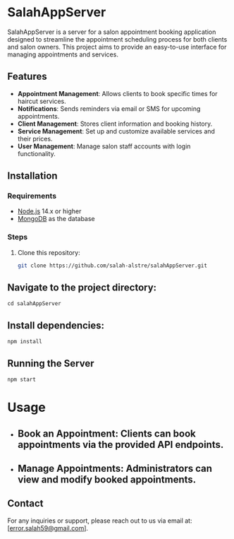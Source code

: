 # SalahAppServer

SalahAppServer is a server for a salon appointment booking application designed to streamline the appointment scheduling process for both clients and salon owners. This project aims to provide an easy-to-use interface for managing appointments and services.

## Features

- **Appointment Management**: Allows clients to book specific times for haircut services.
- **Notifications**: Sends reminders via email or SMS for upcoming appointments.
- **Client Management**: Stores client information and booking history.
- **Service Management**: Set up and customize available services and their prices.
- **User Management**: Manage salon staff accounts with login functionality.

## Installation

### Requirements

- [Node.js](https://nodejs.org/) 14.x or higher
- [MongoDB](https://www.mongodb.com/) as the database

### Steps

1. Clone this repository:
   ```bash
   git clone https://github.com/salah-alstre/salahAppServer.git
   
## Navigate to the project directory:

    cd salahAppServer

## Install dependencies:

    npm install

## Running the Server

    npm start

# Usage
-  ## Book an Appointment: Clients can book appointments via the provided API endpoints.
-  ## Manage Appointments: Administrators can view and modify booked appointments.


## Contact
For any inquiries or support, please reach out to us via email at: [error.salah59@gmail.com].
